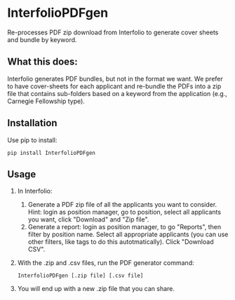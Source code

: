# InterfolioPDFgen
Re-processes PDF zip download from Interfolio to generate cover sheets and bundle by keyword.

## What this does:

Interfolio generates PDF bundles, but not in the format we want. We prefer to have cover-sheets
for each applicant and re-bundle the PDFs into a zip file that contains sub-folders based on
a keyword from the application (e.g., Carnegie Fellowship type).

## Installation

Use pip to install:

`pip install InterfolioPDFgen`

## Usage

1. In Interfolio:
   1. Generate a PDF zip file of all the applicants you want to consider. Hint: login as position manager,
      go to position, select all applicants you want, click "Download" and "Zip file".
   2. Generate a report:  login as position manager, to go "Reports", then filter by position name. Select
      all appropriate applicants (you can use other filters, like tags to do this autotmatically). Click
      "Download CSV".
2. With the .zip and .csv files, run the PDF generator command:

   `InterfolioPDFgen [.zip file] [.csv file]`

3. You will end up with a new .zip file that you can share.
